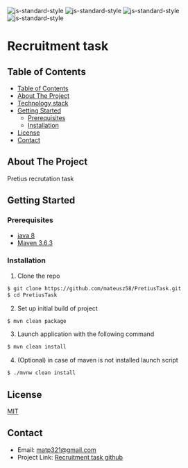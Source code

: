 
![js-standard-style](https://img.shields.io/badge/code%20style-Google_Style-brightgreen.svg?style=flat)
![js-standard-style](https://img.shields.io/badge/build-passing-green)
![js-standard-style](https://img.shields.io/badge/release-v1.0.0-blue)
![js-standard-style](https://img.shields.io/badge/license-MIT-green)

# Recruitment task

## Table of Contents
  - [Table of Contents](#table-of-contents)
  - [About The Project](#about-the-project)
  - [Technology stack](#technology-stack)
  - [Getting Started](#getting-started)
    - [Prerequisites](#prerequisites)
    - [Installation](#installation)
  - [License](#license)
  - [Contact](#contact)
## About The Project

Pretius recrutation task

## Getting Started

### Prerequisites

* [java 8](https://www.oracle.com/technetwork/java/javase/downloads/jdk11-downloads-5066655.html)
* [Maven 3.6.3](https://maven.apache.org/download.cgi)

### Installation

1. Clone the repo
```sh
$ git clone https://github.com/mateusz58/PretiusTask.git
$ cd PretiusTask
```
2. Set up initial build of project
```sh
$ mvn clean package
```
3. Launch application with the following command
```sh
$ mvn clean install
```
4. (Optional) in case of maven is not installed launch script
```sh
$ ./mvnw clean install
```


## License

[MIT](https://tldrlegal.com/license/mit-license)

## Contact

  - Email: matp321@gmail.com
  - Project Link: [Recruitment task github](https://github.com/mateusz58/PretiusTask.git)